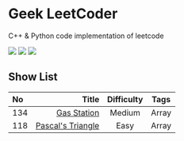 # Geek LeetCoder

C++ & Python code implementation of leetcode

![](https://img.shields.io/badge/language-C%2B%2B-green) ![](https://img.shields.io/badge/language-Python-red) ![](https://img.shields.io/badge/thinking-cool-yellow)


## Show List


| No | Title | Difficulty | Tags
| :------| ------: | :------: |:------: |
| 134 | [Gas Station](https://github.com/gmlyytt-YANG/algorithm/issues/1) | Medium |Array|
| 118 | [Pascal's Triangle](https://github.com/gmlyytt-YANG/algorithm/issues/2) | Easy | Array|
